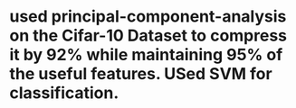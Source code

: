 # used principal-component-analysis on the Cifar-10 Dataset to compress it by 92% while maintaining 95% of the useful features. USed SVM for classification.
